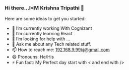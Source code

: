 ### Hi there...I<M Krishna Tripathi 👋


Here are some ideas to get you started:

- 🔭 I’m currently working With Cognizant
- 🌱 I’m currently learning React
- 🤔 I’m looking for help with ...
- 💬 Ask me about any Tech related stuff.
- 📫 How to reach me: 192.168.9.99kj@gmail.com
- 😄 Pronouns: He/His
- ⚡ Fun fact: My Perfect day start with < and end with />
